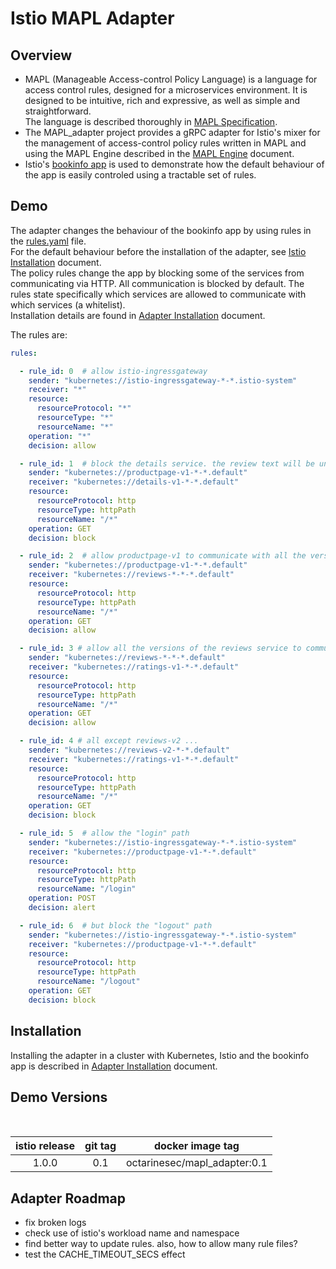 # Istio MAPL Adapter 

## Overview

* MAPL (Manageable Access-control Policy Language) is a language for access control rules, designed for a microservices environment.
It is designed to be intuitive, rich and expressive, as well as simple and straightforward.  
The language is described thoroughly in [MAPL Specification](https://github.com/octarinesec/MAPL/tree/master/docs/MAPL_SPEC.md).  
* The MAPL_adapter project provides a gRPC adapter for Istio's mixer for the management of access-control policy rules written in MAPL and using the MAPL Engine described in the [MAPL Engine](https://github.com/octarinesec/MAPL/tree/master/docs/MAPL_ENGINE.md) document.
* Istio's [bookinfo app](https://istio.io/docs/examples/bookinfo/) is used to demonstrate how the default behaviour of the app is easily controled using a tractable set of rules.   
 
 
## Demo

The adapter changes the behaviour of the bookinfo app by using rules in the [rules.yaml](https://github.com/octarinesec/MAPL/tree/master/MAPL_adapter/rules/rules.yaml) file.  
For the default behaviour before the installation of the adapter, see [Istio Installation](https://github.com/octarinesec/MAPL/tree/master/MAPL_adapter/docs/ISTIO_INSTALLATION.md) document.  
The policy rules change the app by blocking some of the services from communicating via HTTP. All communication is blocked by default. The rules state specifically which services are allowed to communicate with which services (a whitelist).  
Installation details are found in [Adapter Installation](https://github.com/octarinesec/MAPL/tree/master/MAPL_adapter/docs/ADAPTER_INSTALLATION.md) document.
  
The  rules are:
```yaml
rules:

  - rule_id: 0  # allow istio-ingressgateway
    sender: "kubernetes://istio-ingressgateway-*-*.istio-system"
    receiver: "*"
    resource:
      resourceProtocol: "*"
      resourceType: "*"
      resourceName: "*"
    operation: "*"
    decision: allow

  - rule_id: 1  # block the details service. the review text will be un-available
    sender: "kubernetes://productpage-v1-*-*.default"
    receiver: "kubernetes://details-v1-*-*.default"
    resource:
      resourceProtocol: http
      resourceType: httpPath
      resourceName: "/*"
    operation: GET
    decision: block

  - rule_id: 2  # allow productpage-v1 to communicate with all the versions of the reviews service
    sender: "kubernetes://productpage-v1-*-*.default"
    receiver: "kubernetes://reviews-*-*-*.default"
    resource:
      resourceProtocol: http
      resourceType: httpPath
      resourceName: "/*"
    operation: GET
    decision: allow

  - rule_id: 3 # allow all the versions of the reviews service to communicate with the ratings-v1 service
    sender: "kubernetes://reviews-*-*-*.default"
    receiver: "kubernetes://ratings-v1-*-*.default"
    resource:
      resourceProtocol: http
      resourceType: httpPath
      resourceName: "/*"
    operation: GET
    decision: allow

  - rule_id: 4 # all except reviews-v2 ...
    sender: "kubernetes://reviews-v2-*-*.default"
    receiver: "kubernetes://ratings-v1-*-*.default"
    resource:
      resourceProtocol: http
      resourceType: httpPath
      resourceName: "/*"
    operation: GET
    decision: block

  - rule_id: 5  # allow the "login" path
    sender: "kubernetes://istio-ingressgateway-*-*.istio-system"
    receiver: "kubernetes://productpage-v1-*-*.default"
    resource:
      resourceProtocol: http
      resourceType: httpPath
      resourceName: "/login"
    operation: POST
    decision: alert

  - rule_id: 6  # but block the "logout" path
    sender: "kubernetes://istio-ingressgateway-*-*.istio-system"
    receiver: "kubernetes://productpage-v1-*-*.default"
    resource:
      resourceProtocol: http
      resourceType: httpPath
      resourceName: "/logout"
    operation: GET
    decision: block
``` 

## Installation

Installing the adapter in a cluster with Kubernetes, Istio and the bookinfo app is described in [Adapter Installation](https://github.com/octarinesec/MAPL/tree/master/MAPL_adapter/docs/ADAPTER_INSTALLATION.md) document.

## Demo Versions

<br>

| istio release | git tag | docker image tag |
|:-------:|:-----:|:-----:|
|1.0.0|0.1|octarinesec/mapl_adapter:0.1

## Adapter Roadmap

* fix broken logs
* check use of istio's workload name and namespace
* find better way to update rules. also, how to allow many rule files?
* test the CACHE_TIMEOUT_SECS effect
 

 
